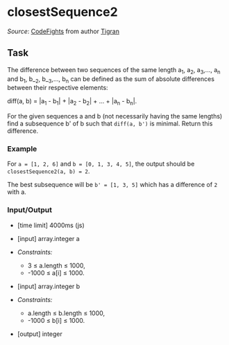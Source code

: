 # closestSequence2
_Source_: [CodeFights](https://codefights.com/challenge/Qjts7cukDvYpDW4Bc/main) from author [Tigran](https://codefights.com/profile/Tigran)

## Task
The difference between two sequences of the same length a<sub>1</sub>, a<sub>2</sub>, a<sub>3</sub>,..., a<sub>n</sub> and b<sub>1</sub>, b_<sub>2</sub>, b_<sub>3</sub>,..., b<sub>n</sub> can be defined as the sum of absolute differences between their respective elements:

diff(a, b) = |a<sub>1</sub> - b<sub>1</sub>| + |a<sub>2</sub> - b<sub>2</sub>| + ... + |a<sub>n</sub> - b<sub>n</sub>|.

For the given sequences a and b (not necessarily having the same lengths) find a subsequence b' of b such that ```diff(a, b')``` is minimal. Return this difference.

### Example

For ```a = [1, 2, 6]``` and ```b = [0, 1, 3, 4, 5]```, the output should be
```closestSequence2(a, b) = 2```.

The best subsequence will be ```b' = [1, 3, 5]``` which has a difference of ```2``` with a.

### Input/Output

 * [time limit] 4000ms (js)
 * [input] array.integer a
  * _Constraints:_
    * 3 ≤ a.length ≤ 1000,
    * -1000 ≤ a[i] ≤ 1000.

 * [input] array.integer b
  * _Constraints:_
    * a.length ≤ b.length ≤ 1000,
    * -1000 ≤ b[i] ≤ 1000.

 * [output] integer
